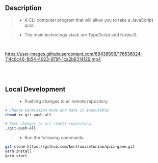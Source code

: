 ## Description
> - A CLI computer program that will allow you to take a JavaScript quiz. 

> - The main technology stack are TypeScript and NodeJS.

<br />

https://user-images.githubusercontent.com/69438999/176536024-114c6c46-1b54-4923-979f-1ca2b9314129.mp4

<br />
<br />



## Local Development
> - Pushing changes to all remote repository.
```bash
# Change permission mode and make it executable.
chmod +x git-push-all

# Push changes to all remote repository.
./git-push-all
```

> - Run the following commands.

```bash
git clone https://github.com/kentlouisetonino/quiz-game.git
yarn install
yarn start
```

<br />
<br />
<br />

